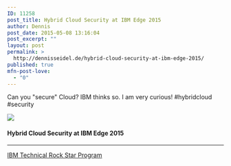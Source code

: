 ```yaml
---
ID: 11258
post_title: Hybrid Cloud Security at IBM Edge 2015
author: Dennis
post_date: 2015-05-08 13:16:04
post_excerpt: ""
layout: post
permalink: >
  http://dennisseidel.de/hybrid-cloud-security-at-ibm-edge-2015/
published: true
mfn-post-love:
  - "0"
---
```

<p>Can you "secure" Cloud? IBM thinks so. I am very curious! #hybridcloud #security</p>

<p><a href='http://bit.ly/1GTmMM9' target='_blank'><img src='https://d3utlhu53nfcwz.cloudfront.net/220601/cdnImage/article/00dc0700-86ca-44b4-922b-2acf178dbf8c/?size=Box320'></a></p>

<h4><a href='http://bit.ly/1GTmMM9' style='text-decoration: none' target='_blank'>Hybrid Cloud Security at IBM Edge 2015</a></h4>

<hr />

<p><a href='http://trs.voicestorm.com' target='_blank'>IBM Technical Rock Star Program</a></p>